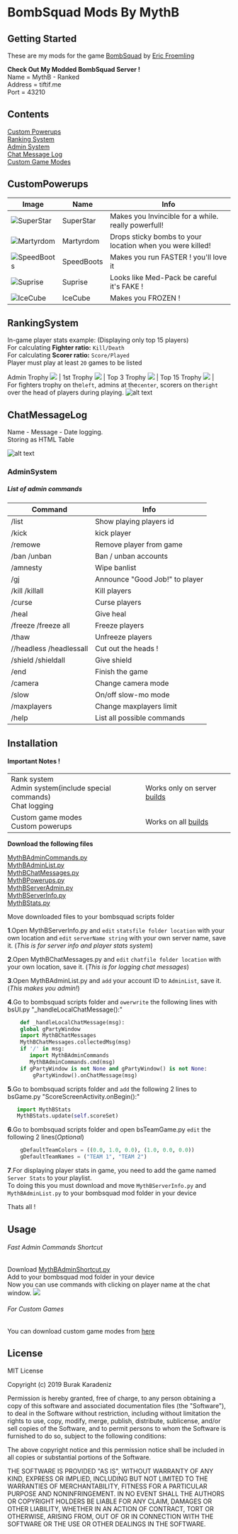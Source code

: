 <h1>BombSquad Mods By MythB</h1>

<h2>Getting Started</h2>

These are my mods for the game
<a href="http://www.froemling.net/apps/bombsquad">BombSquad</a> by 
<a href="http://www.froemling.net/about">Eric Froemling</a>

**Check Out My Modded BombSquad Server !** <br />
Name = MythB - Ranked<br />
Address = tiftif.me <br />
Port = 43210

<h2>Contents</h2>

[Custom Powerups](#CustomPowerups)  <br />
[Ranking System](#RankingSystem) <br />
[Admin System](#AdminSystem) <br />
[Chat Message Log](#ChatMessageLog)<br />
[Custom Game Modes](https://github.com/user/repo/blob/branch/other_file.md)<br />

<h2>CustomPowerups</h2>

| Image | Name | Info |
| ---------- | -------- |-------- |
|   ![SuperStar](https://github.com/MythB/BombSquad-Mods/blob/master/Media/superStar.png)   |  SuperStar   |Makes you Invincible for a while. really powerfull!|
|   ![Martyrdom](https://github.com/MythB/BombSquad-Mods/blob/master/Media/Martyrdom.png)   |  Martyrdom   |Drops sticky bombs to your location when you were killed!|
|   ![SpeedBoots](https://github.com/MythB/BombSquad-Mods/blob/master/Media/speedBoots.png)   |  SpeedBoots   |Makes you run FASTER ! you'll love it   |
|   ![Suprise](https://github.com/MythB/BombSquad-Mods/blob/master/Media/suprise.png)   |  Suprise   |Looks like Med-Pack be careful it's FAKE !|
|   ![IceCube](https://github.com/MythB/BombSquad-Mods/blob/master/Media/iceCube.png)   |  IceCube   |Makes you FROZEN !   |


<h2>RankingSystem</h2>

In-game player stats example:
(Displaying only  top 15 players)<br />
For calculating **Fighter ratio:** ```Kill/Death``` <br />
For calculating **Scorer ratio:** ```Score/Played``` <br />
Player must play at least ```20``` games to be listed<br />
 
Admin Trophy ![](https://github.com/MythB/BombSquad-Mods/blob/master/Media/admins.png) |
1st Trophy ![](https://github.com/MythB/BombSquad-Mods/blob/master/Media/1st.png) |
Top 3 Trophy ![](https://github.com/MythB/BombSquad-Mods/blob/master/Media/top3.png) |
Top 15 Trophy ![](https://github.com/MythB/BombSquad-Mods/blob/master/Media/top15.png) |<br />
For fighters trophy on  the```left```, admins at the```center```, scorers on the```right``` over the head of players during playing.
![alt text](https://github.com/MythB/BombSquad-Mods/blob/master/Media/inGamePlayer%20StatsAndServerInfo.png)

<h2>ChatMessageLog</h2>

Name - Message - Date logging.<br />
Storing as HTML Table

![alt text](https://github.com/MythB/BombSquad-Mods/blob/master/Media/chatMessagesLog.jpeg)

<h3>AdminSystem</h3>

<h5>List of admin commands</h5>

| Command | Info |
| ---------- | ---------- |
| /list     | Show playing players id |
| /kick     | kick player |
| /remowe      | Remove player from game |
| /ban /unban    | Ban / unban accounts |
| /amnesty     | Wipe banlist |
| /gj | Announce "Good Job!" to player |
| /kill /killall   | Kill players |
| /curse     | Curse players |
| /heal     | Give heal |
| /freeze /freeze all | Freeze players |
| /thaw | Unfreeze players |
| //headless /headlessall | Cut out the heads ! |
| /shield /shieldall     | Give shield |
| /end | Finish the game |
| /camera | Change camera mode |
| /slow | On/off slow-mo mode |
| /maxplayers | Change maxplayers limit |
| /help | List all possible commands |

<h2>Installation</h2>

<h4>Important Notes !</h4>

<table>
  <tr>
    <td>Rank system<br />
    Admin system(include special commands)<br />
    Chat logging
    <td>Works only on server
    <a href="http://www.files.froemling.net/bombsquad/builds/">builds</a>
  </tr>
  <tr>
   <td>Custom game modes<br />
   Custom powerups
   <td>Works on all 
   <a href="http://www.files.froemling.net/bombsquad/builds/">builds</a>
  </tr>
</table>

**Download the following files**<br />

[MythBAdminCommands.py](https://github.com/MythB/BombSquad-Mods/blob/master/Utils/MythBAdminCommands.py) <br />
[MythBAdminList.py](https://github.com/MythB/BombSquad-Mods/blob/master/Utils/MythBAdminList.py) <br />
[MythBChatMessages.py](https://github.com/MythB/BombSquad-Mods/blob/master/Utils/MythBChatMessages.py) <br />
[MythBPowerups.py](https://github.com/MythB/BombSquad-Mods/blob/master/Utils/MythBPowerups.py) <br />
[MythBServerAdmin.py](https://github.com/MythB/BombSquad-Mods/blob/master/Utils/MythBServerAdmin.py) <br />
[MythBServerInfo.py](https://github.com/MythB/BombSquad-Mods/blob/master/Utils/MythBServerInfo.py) <br />
[MythBStats.py](https://github.com/MythB/BombSquad-Mods/blob/master/Utils/MythBStats.py) <br />

Move downloaded files to your bombsquad scripts folder<br />

**1**.Open MythBServerInfo.py and ```edit``` ```statsfile folder location``` with your own location and ```edit``` ```serverName string``` with your own server name, save it. (*This is for server info and player stats system*)<br />

**2**.Open MythBChatMessages.py and ```edit```  ```chatfile folder location``` with your own location, save it. (*This is for logging chat messages*)<br />

**3**.Open MythBAdminList.py and ```add``` your account ID to ```AdminList```, save it. (*This makes you admin!*)<br />

**4**.Go to bombsquad scripts folder and ```owerwrite``` the following lines with bsUI.py "_handleLocalChatMessage():"<br />

```python
    def _handleLocalChatMessage(msg):
    global gPartyWindow
    import MythBChatMessages
    MythBChatMessages.collectedMsg(msg)
    if '/' in msg:
       import MythBAdminCommands
       MythBAdminCommands.cmd(msg)
    if gPartyWindow is not None and gPartyWindow() is not None:
        gPartyWindow().onChatMessage(msg)
```

**5**.Go to bombsquad scripts folder and ```add``` the following 2 lines to bsGame.py "ScoreScreenActivity.onBegin():"
```python
   import MythBStats
   MythBStats.update(self.scoreSet)
```

**6**.Go to bombsquad scripts folder and open bsTeamGame.py ```edit``` the following 2 lines(*Optional*)
``` python
    gDefaultTeamColors = ((0.0, 1.0, 0.0), (1.0, 0.0, 0.0))
    gDefaultTeamNames = ("TEAM 1", "TEAM 2")
```
**7**.For displaying player stats in game, you need to add the game named ```Server Stats``` to your playlist.<br /> To doing this you must download and move ```MythBServerInfo.py``` and ```MythBAdminList.py``` to your bombsquad mod folder in your device

Thats all !
<h2>Usage</h2>

<h6>Fast Admin Commands Shortcut</h6>

Download [MythBAdminShortcut.py](https://github.com/MythB/BombSquad-Mods/blob/master/Utils/MythBAdminShortcut.py)<br />
Add to your bombsquad mod folder in your device<br />
Now you can use commands with clicking on player name at the chat window.
![](https://github.com/MythB/BombSquad-Mods/blob/master/Media/commandShortcuts.png)

<h6>For Custom Games</h6>

You can download custom game modes from [here](https://github.com/user/repo/blob/branch/other_file.md)

<h2>License</h2>

MIT License

Copyright (c) 2019 Burak Karadeniz

Permission is hereby granted, free of charge, to any person obtaining a copy
of this software and associated documentation files (the "Software"), to deal
in the Software without restriction, including without limitation the rights
to use, copy, modify, merge, publish, distribute, sublicense, and/or sell
copies of the Software, and to permit persons to whom the Software is
furnished to do so, subject to the following conditions:

The above copyright notice and this permission notice shall be included in all
copies or substantial portions of the Software.

THE SOFTWARE IS PROVIDED "AS IS", WITHOUT WARRANTY OF ANY KIND, EXPRESS OR
IMPLIED, INCLUDING BUT NOT LIMITED TO THE WARRANTIES OF MERCHANTABILITY,
FITNESS FOR A PARTICULAR PURPOSE AND NONINFRINGEMENT. IN NO EVENT SHALL THE
AUTHORS OR COPYRIGHT HOLDERS BE LIABLE FOR ANY CLAIM, DAMAGES OR OTHER
LIABILITY, WHETHER IN AN ACTION OF CONTRACT, TORT OR OTHERWISE, ARISING FROM,
OUT OF OR IN CONNECTION WITH THE SOFTWARE OR THE USE OR OTHER DEALINGS IN THE
SOFTWARE.


